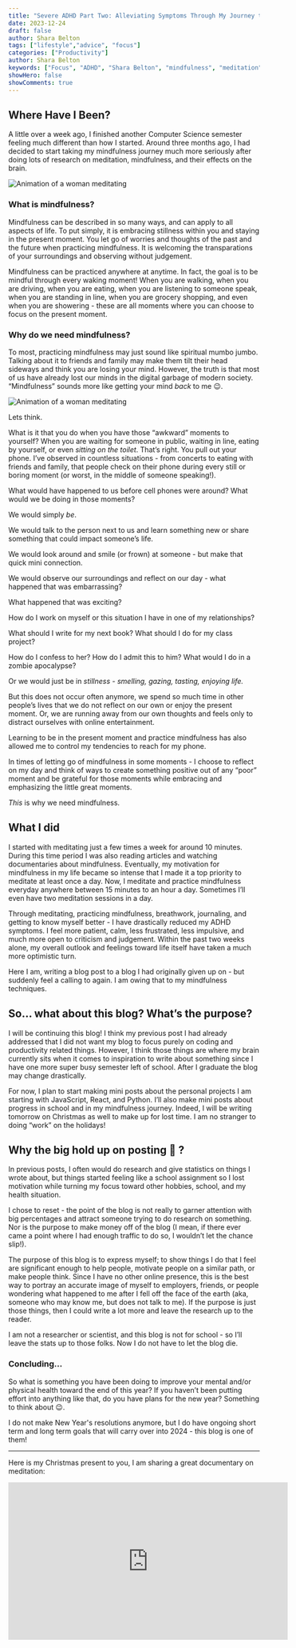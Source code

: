 ```yaml
---
title: "Severe ADHD Part Two: Alleviating Symptoms Through My Journey to Mindfulness"
date: 2023-12-24
draft: false
author: Shara Belton
tags: ["lifestyle","advice", "focus"]
categories: ["Productivity"]
author: Shara Belton
keywords: ["Focus", "ADHD", "Shara Belton", "mindfulness", "meditation"]
showHero: false
showComments: true
---
```

## Where Have I Been?

A little over a week ago, I finished another Computer Science semester feeling much different than how I started. Around three months ago, I had decided to start taking my mindfulness journey much more seriously after doing lots of research on meditation, mindfulness, and their effects on the brain. 

![Animation of a woman meditating](https://ucarecdn.com/944687cc-5f8b-4841-95e5-6ac8cf466c75/)


### What is mindfulness?

Mindfulness can be described in so many ways, and can apply to all aspects of life. To put simply, it is embracing stillness within you and staying in the present moment. You let go of worries and thoughts of the past and the future when practicing mindfulness. It is welcoming the transparations of your surroundings and observing without judgement. 

Mindfulness can be practiced anywhere at anytime. In fact, the goal is to be mindful through every waking moment! When you are walking, when you are driving, when you are eating, when you are listening to someone speak, when you are standing in line, when you are grocery shopping, and even when you are showering - these are all moments where you can choose to focus on the present moment.

### Why do we need mindfulness?

To most, practicing mindfulness may just sound like spiritual mumbo jumbo. Talking about it to friends and family may make them tilt their head sideways and think you are losing your mind. However, the truth is that most of us have already lost our minds in the digital garbage of modern society. “Mindfulness” sounds more like getting your mind *back* to me 😉.

![Animation of a woman meditating](https://ucarecdn.com/809bd681-2f18-47f2-bd56-85f4fe7256be/-/scale_crop/300x300/-/format/auto/-/quality/smart_retina/)

Lets think.

What is it that you do when you have those “awkward” moments to yourself? When you are waiting for someone in public, waiting in line, eating by yourself, or even *sitting on the toilet*. That’s right. You pull out your phone. I’ve observed in countless situations - from concerts to eating with friends and family, that people check on their phone during every still or boring moment (or worst, in the middle of someone speaking!). 

What would have happened to us before cell phones were around? What would we be doing in those moments? 

We would simply *be*. 

We would talk to the person next to us and learn something new or share something that could impact someone’s life. 

We would look around and smile (or frown) at someone - but make that quick mini connection. 

We would observe our surroundings and reflect on our day - what happened that was embarrassing? 

What happened that was exciting? 

How do I work on myself or this situation I have in one of my relationships? 

What should I write for my next book? What should I do for my class project? 

How do I confess to her? How do I admit this to him? What would I do in a zombie apocalypse? 

Or we would just be in *stillness - smelling, gazing, tasting, enjoying life.* 

But this does not occur often anymore, we spend so much time in other people’s lives that we do not reflect on our own or enjoy the present moment. Or, we are running away from our own thoughts and feels only to distract ourselves with online entertainment. 

Learning to be in the present moment and practice mindfulness has also allowed me to control my tendencies to reach for my phone. 

In times of letting go of mindfulness in some moments - I choose to reflect on my day and think of ways to create something positive out of any “poor” moment and be grateful for those moments while embracing and emphasizing the little great moments.

*This* is why we need mindfulness. 

## What I did

I started with meditating just a few times a week for around 10 minutes. During this time period I was also reading articles and watching documentaries about mindfulness. Eventually, my motivation for mindfulness in my life became so intense that I made it a top priority to meditate at least once a day. Now, I meditate and practice mindfulness everyday anywhere between 15 minutes to an hour a day. Sometimes I’ll even have two meditation sessions in a day.

Through meditating, practicing mindfulness, breathwork, journaling, and getting to know myself better - I have drastically reduced my ADHD symptoms. I feel more patient, calm, less frustrated, less impulsive, and much more open to criticism and judgement. Within the past two weeks alone, my overall outlook and feelings toward life itself have taken a much more optimistic turn. 

Here I am, writing a blog post to a blog I had originally given up on - but suddenly feel a calling to again. I am owing that to my mindfulness techniques.

## So… what about this blog? What’s the purpose?

I will be continuing this blog! I think my previous post I had already addressed that I did not want my blog to focus purely on coding and productivity related things. However, I think those things are where my brain currently sits when it comes to inspiration to write about something since I have one more super busy semester left of school. After I graduate the blog may change drastically.

For now, I plan to start making mini posts about the personal projects I am starting with JavaScript, React, and Python. I’ll also make mini posts about progress in school and in my mindfulness journey. Indeed, I will be writing tomorrow on Christmas as well to make up for lost time. I am no stranger to doing “work” on the holidays! 

## Why the big hold up on posting 🤨 ?

In previous posts, I often would do research and give statistics on things I wrote about, but things started feeling like a school assignment so I lost motivation while turning my focus toward other hobbies, school, and my health situation. 

I chose to reset - the point of the blog is not really to garner attention with big percentages and attract someone trying to do research on something. Nor is the purpose to make money off of the blog (I mean, if there ever came a point where I had enough traffic to do so, I wouldn’t let the chance slip!). 

The purpose of this blog is to express myself; to show things I do that I feel are significant enough to help people, motivate people on a similar path, or make people think. Since I have no other online presence, this is the best way to portray an accurate image of myself to employers, friends, or people wondering what happened to me after I fell off the face of the earth (aka, someone who may know me, but does not talk to me). If the purpose is just those things, then I could write a lot more and leave the research up to the reader. 

I am not a researcher or scientist, and this blog is not for school - so I’ll leave the stats up to those folks. Now I do not have to let the blog die.

### Concluding…

So what is something you have been doing to improve your mental and/or physical health toward the end of this year? If you haven’t been putting effort into anything like that, do you have plans for the new year? Something to think about 😉.

I do not make New Year's resolutions anymore, but I do have ongoing short term and long term goals that will carry over into 2024 - this blog is one of them!

***

Here is my Christmas present to you, I am sharing a great documentary on meditation:

<iframe width="560" height="315" src="https://www.youtube.com/embed/HBX92PT3264?si=EKt9NQi9psosa69b&amp;start=2148" title="YouTube video player" frameborder="0" allow="accelerometer; autoplay; clipboard-write; encrypted-media; gyroscope; picture-in-picture; web-share" allowfullscreen></iframe>